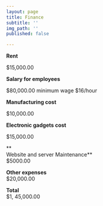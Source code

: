 ```yaml
---
layout: page
title: Finance
subtitle: ''
img_path: ''
published: false

---
```

**Rent**

$15,000.00

**Salary for employees**

$80,000.00 minimum wage $16/hour

**Manufacturing cost**

$10,000.00

**Electronic gadgets cost**

$15,000.00

\**  
Website and server Maintenance**  
$5000.00

**Other expenses**  
$20,000.00

**Total**  
$1, 45,000.00